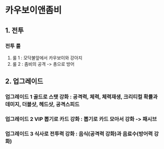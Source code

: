 # 카우보이앤좀비
## 1. 전투
### 전투 룰
1) 룰 1 : 모닥불앞에서 카우보이와 강아지
2) 룰 2 : 좀비의 공격 -> 총으로 방어 

## 2. 업그레이드
### 업그레이드 1 골드로 스탯 강화 : 공격력, 체력, 체력재생, 크리티컬 확률과 데미지, 더블샷, 헤드샷, 공격스피드
### 업그레이드 2 VIP 뽑기로 카드 강화 : 뽑기로 카드 모아서 강화 -> 패시브
### 업그레이드 3 식사로 전투력 강화 : 음식(공격력 강화)과 음료수(방어력 강화)





